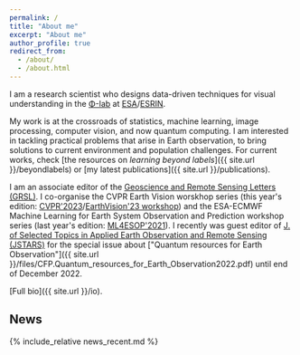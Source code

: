 ```yaml
---
permalink: /
title: "About me"
excerpt: "About me"
author_profile: true
redirect_from: 
  - /about/
  - /about.html
---
```


I am a research scientist who designs data-driven techniques for visual understanding in the [Φ-lab](https://philab.phi.esa.int/) at [ESA](http://www.esa.int/)/[ESRIN](http://www.esa.int/About_Us/ESRIN).

My work is at the crossroads of statistics, machine learning, image processing, computer vision, and now quantum computing. I am interested in tackling practical problems that arise in Earth observation, to bring solutions to current environment and population challenges. For current works, check [the resources on _learning beyond labels_]({{ site.url }}/beyondlabels) or [my latest publications]({{ site.url }}/publications).

I am an associate editor of the [Geoscience and Remote Sensing Letters (GRSL)](http://www.grss-ieee.org/publication-category/grsl/). I co-organise the CVPR Earth Vision worskhop series (this year's edition: [CVPR'2023](https://cvpr2023.thecvf.com/)/[EarthVision'23 workshop](https://www.grss-ieee.org/events/earthvision-2023/)) and the ESA-ECMWF Machine Learning for Earth System Observation and Prediction workshop series (last year's edition: [ML4ESOP'2021](https://events.ecmwf.int/event/304)). I recently was guest editor of [J. of Selected Topics in Applied Earth Observation and Remote Sensing (JSTARS)](http://www.grss-ieee.org/publication-category/jstars/) for the special issue about ["Quantum resources for Earth Observation"]({{ site.url }}/files/CFP.Quantum_resources_for_Earth_Observation2022.pdf) until end of December 2022.

[Full bio]({{ site.url }}/io).

## News

{% include_relative news_recent.md %}


